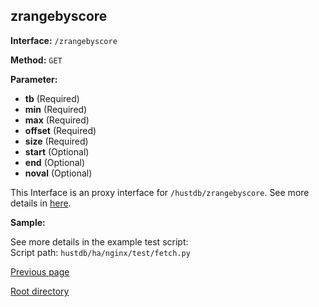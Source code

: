 ## zrangebyscore ##

**Interface:** `/zrangebyscore`

**Method:** `GET`

**Parameter:** 

*  **tb** (Required)
*  **min** (Required)
*  **max** (Required)
*  **offset** (Required)  
*  **size** (Required)  
*  **start** (Optional)  
*  **end** (Optional)    
*  **noval** (Optional)   

This Interface is an proxy interface for `/hustdb/zrangebyscore`. See more details in [here](../hustdb/hustdb/zrangebyscore.md).  

**Sample:**

See more details in the example test script:  
Script path: `hustdb/ha/nginx/test/fetch.py`

[Previous page](../ha.md)

[Root directory](../../index.md)